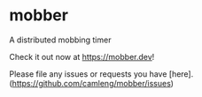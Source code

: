# mobber

A distributed mobbing timer

Check it out now at https://mobber.dev!

Please file any issues or requests you have [here].(https://github.com/camleng/mobber/issues)
